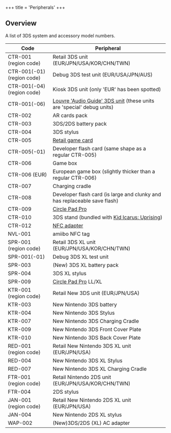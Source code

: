 +++
title = 'Peripherals'
+++

## Overview

A list of 3DS system and accessory model numbers.

| Code                       | Peripheral                                                                                                             |
|----------------------------|------------------------------------------------------------------------------------------------------------------------|
| CTR-001 (region code)      | Retail 3DS unit (EUR/JPN/USA/KOR/CHN/TWN)                                                                              |
| CTR-001(-01) (region code) | Debug 3DS test unit (EUR/USA/JPN/AUS)                                                                                  |
| CTR-001(-04) (region code) | Kiosk 3DS unit (only 'EUR' has been spotted)                                                                           |
| CTR-001(-06)               | [Louvre 'Audio Guide' 3DS unit](Louvre_Nintendo_3DS_XL_Audio_Guide "wikilink") (these units are 'special' debug units) |
| CTR-002                    | AR cards pack                                                                                                          |
| CTR-003                    | 3DS/2DS battery pack                                                                                                   |
| CTR-004                    | 3DS stylus                                                                                                             |
| CTR-005                    | [Retail game card](Gamecards "wikilink")                                                                               |
| CTR-005(-01)               | Developer flash card (same shape as a regular CTR-005)                                                                 |
| CTR-006                    | Game box                                                                                                               |
| CTR-006 (EUR)              | European game box (slightly thicker than a regular CTR-006)                                                            |
| CTR-007                    | Charging cradle                                                                                                        |
| CTR-008                    | Developer flash card (is large and clunky and has replaceable save flash)                                              |
| CTR-009                    | [Circle Pad Pro](Circle_Pad_Pro "wikilink")                                                                            |
| CTR-010                    | 3DS stand (bundled with [Kid Icarus: Uprising](http://en.wikipedia.org/wiki/Kid_Icarus:_Uprising))                     |
| CTR-012                    | [NFC adapter](NFC_adapter "wikilink")                                                                                  |
| NVL-001                    | amiibo NFC tag                                                                                                         |
| SPR-001 (region code)      | Retail 3DS XL unit (EUR/JPN/USA/KOR/CHN/TWN)                                                                           |
| SPR-001(-01)               | Debug 3DS XL test unit                                                                                                 |
| SPR-003                    | (New) 3DS XL battery pack                                                                                              |
| SPR-004                    | 3DS XL stylus                                                                                                          |
| SPR-009                    | [Circle Pad Pro](Circle_Pad_Pro "wikilink") LL/XL                                                                      |
| KTR-001 (region code)      | Retail New 3DS unit (EUR/JPN/USA)                                                                                      |
| KTR-003                    | New Nintendo 3DS battery                                                                                               |
| KTR-004                    | New Nintendo 3DS Stylus                                                                                                |
| KTR-007                    | New Nintendo 3DS Charging Cradle                                                                                       |
| KTR-009                    | New Nintendo 3DS Front Cover Plate                                                                                     |
| KTR-010                    | New Nintendo 3DS Back Cover Plate                                                                                      |
| RED-001 (region code)      | Retail New Nintendo 3DS XL unit (EUR/JPN/USA)                                                                          |
| RED-004                    | New Nintendo 3DS XL Stylus                                                                                             |
| RED-007                    | New Nintendo 3DS XL Charging Cradle                                                                                    |
| FTR-001 (region code)      | Retail Nintendo 2DS unit (EUR/JPN/USA/KOR/CHN/TWN)                                                                     |
| FTR-004                    | 2DS stylus                                                                                                             |
| JAN-001 (region code)      | Retail New Nintendo 2DS XL unit (EUR/JPN/USA)                                                                          |
| JAN-004                    | New Nintendo 2DS XL stylus                                                                                             |
| WAP-002                    | (New)3DS/2DS (XL) AC adapter                                                                                           |